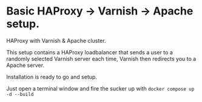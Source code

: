 Basic HAProxy -> Varnish -> Apache setup.
=========================================

HAProxy with Varnish & Apache cluster.

This setup contains a HAProxy loadbalancer that sends a user to a randomly selected Varnish server each time, Varnish then redirects you to a Apache server.

Installation is ready to go and setup.

Just open a terminal window and fire the sucker up with `docker compose up -d --build`
